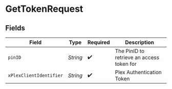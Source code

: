 # GetTokenRequest


## Fields

| Field                                     | Type                                      | Required                                  | Description                               |
| ----------------------------------------- | ----------------------------------------- | ----------------------------------------- | ----------------------------------------- |
| `pinID`                                   | *String*                                  | :heavy_check_mark:                        | The PinID to retrieve an access token for |
| `xPlexClientIdentifier`                   | *String*                                  | :heavy_check_mark:                        | Plex Authentication Token                 |